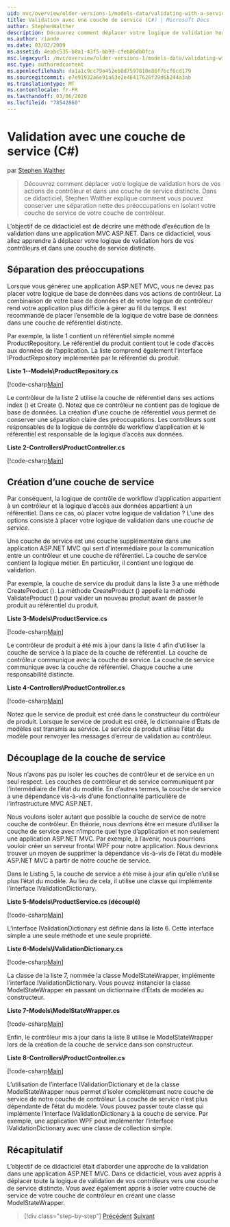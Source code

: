 ```yaml
---
uid: mvc/overview/older-versions-1/models-data/validating-with-a-service-layer-cs
title: Validation avec une couche de service (C#) | Microsoft Docs
author: StephenWalther
description: Découvrez comment déplacer votre logique de validation hors de vos actions de contrôleur et dans une couche de service distincte. Dans ce didacticiel, Stephen Walther vous explique comment...
ms.author: riande
ms.date: 03/02/2009
ms.assetid: 4eabc535-b8a1-43f5-bb99-cfeb86db0fca
msc.legacyurl: /mvc/overview/older-versions-1/models-data/validating-with-a-service-layer-cs
msc.type: authoredcontent
ms.openlocfilehash: da1a1c9cc79a452eb0d7597810e86f7bcf6cd179
ms.sourcegitcommit: e7e91932a6e91a63e2e46417626f39d6b244a3ab
ms.translationtype: MT
ms.contentlocale: fr-FR
ms.lasthandoff: 03/06/2020
ms.locfileid: "78542860"
---
```

# <a name="validating-with-a-service-layer-c"></a>Validation avec une couche de service (C#)

par [Stephen Walther](https://github.com/StephenWalther)

> Découvrez comment déplacer votre logique de validation hors de vos actions de contrôleur et dans une couche de service distincte. Dans ce didacticiel, Stephen Walther explique comment vous pouvez conserver une séparation nette des préoccupations en isolant votre couche de service de votre couche de contrôleur.

L’objectif de ce didacticiel est de décrire une méthode d’exécution de la validation dans une application MVC ASP.NET. Dans ce didacticiel, vous allez apprendre à déplacer votre logique de validation hors de vos contrôleurs et dans une couche de service distincte.

## <a name="separating-concerns"></a>Séparation des préoccupations

Lorsque vous générez une application ASP.NET MVC, vous ne devez pas placer votre logique de base de données dans vos actions de contrôleur. La combinaison de votre base de données et de votre logique de contrôleur rend votre application plus difficile à gérer au fil du temps. Il est recommandé de placer l’ensemble de la logique de votre base de données dans une couche de référentiel distincte.

Par exemple, la liste 1 contient un référentiel simple nommé ProductRepository. Le référentiel du produit contient tout le code d’accès aux données de l’application. La liste comprend également l’interface IProductRepository implémentée par le référentiel du produit.

**Liste 1--Models\ProductRepository.cs**

[!code-csharp[Main](validating-with-a-service-layer-cs/samples/sample1.cs)]

Le contrôleur de la liste 2 utilise la couche de référentiel dans ses actions index () et Create (). Notez que ce contrôleur ne contient pas de logique de base de données. La création d’une couche de référentiel vous permet de conserver une séparation claire des préoccupations. Les contrôleurs sont responsables de la logique de contrôle de workflow d’application et le référentiel est responsable de la logique d’accès aux données.

**Liste 2-Controllers\ProductController.cs**

[!code-csharp[Main](validating-with-a-service-layer-cs/samples/sample2.cs)]

## <a name="creating-a-service-layer"></a>Création d’une couche de service

Par conséquent, la logique de contrôle de workflow d’application appartient à un contrôleur et la logique d’accès aux données appartient à un référentiel. Dans ce cas, où placer votre logique de validation ? L’une des options consiste à placer votre logique de validation dans une *couche de service*.

Une couche de service est une couche supplémentaire dans une application ASP.NET MVC qui sert d’intermédiaire pour la communication entre un contrôleur et une couche de référentiel. La couche de service contient la logique métier. En particulier, il contient une logique de validation.

Par exemple, la couche de service du produit dans la liste 3 a une méthode CreateProduct (). La méthode CreateProduct () appelle la méthode ValidateProduct () pour valider un nouveau produit avant de passer le produit au référentiel du produit.

**Liste 3-Models\ProductService.cs**

[!code-csharp[Main](validating-with-a-service-layer-cs/samples/sample3.cs)]

Le contrôleur de produit a été mis à jour dans la liste 4 afin d’utiliser la couche de service à la place de la couche de référentiel. La couche de contrôleur communique avec la couche de service. La couche de service communique avec la couche de référentiel. Chaque couche a une responsabilité distincte.

**Liste 4-Controllers\ProductController.cs**

[!code-csharp[Main](validating-with-a-service-layer-cs/samples/sample4.cs)]

Notez que le service de produit est créé dans le constructeur du contrôleur de produit. Lorsque le service de produit est créé, le dictionnaire d’États de modèles est transmis au service. Le service de produit utilise l’état du modèle pour renvoyer les messages d’erreur de validation au contrôleur.

## <a name="decoupling-the-service-layer"></a>Découplage de la couche de service

Nous n’avons pas pu isoler les couches de contrôleur et de service en un seul respect. Les couches de contrôleur et de service communiquent par l’intermédiaire de l’état du modèle. En d’autres termes, la couche de service a une dépendance vis-à-vis d’une fonctionnalité particulière de l’infrastructure MVC ASP.NET.

Nous voulons isoler autant que possible la couche de service de notre couche de contrôleur. En théorie, nous devrions être en mesure d’utiliser la couche de service avec n’importe quel type d’application et non seulement une application ASP.NET MVC. Par exemple, à l’avenir, nous pourrions vouloir créer un serveur frontal WPF pour notre application. Nous devrions trouver un moyen de supprimer la dépendance vis-à-vis de l’état du modèle ASP.NET MVC à partir de notre couche de service.

Dans le Listing 5, la couche de service a été mise à jour afin qu’elle n’utilise plus l’état du modèle. Au lieu de cela, il utilise une classe qui implémente l’interface IValidationDictionary.

**Liste 5-Models\ProductService.cs (découplé)**

[!code-csharp[Main](validating-with-a-service-layer-cs/samples/sample5.cs)]

L’interface IValidationDictionary est définie dans la liste 6. Cette interface simple a une seule méthode et une seule propriété.

**Liste 6-Models\IValidationDictionary.cs**

[!code-csharp[Main](validating-with-a-service-layer-cs/samples/sample6.cs)]

La classe de la liste 7, nommée la classe ModelStateWrapper, implémente l’interface IValidationDictionary. Vous pouvez instancier la classe ModelStateWrapper en passant un dictionnaire d’États de modèles au constructeur.

**Liste 7-Models\ModelStateWrapper.cs**

[!code-csharp[Main](validating-with-a-service-layer-cs/samples/sample7.cs)]

Enfin, le contrôleur mis à jour dans la liste 8 utilise le ModelStateWrapper lors de la création de la couche de service dans son constructeur.

**Liste 8-Controllers\ProductController.cs**

[!code-csharp[Main](validating-with-a-service-layer-cs/samples/sample8.cs)]

L’utilisation de l’interface IValidationDictionary et de la classe ModelStateWrapper nous permet d’isoler complètement notre couche de service de notre couche de contrôleur. La couche de service n’est plus dépendante de l’état du modèle. Vous pouvez passer toute classe qui implémente l’interface IValidationDictionary à la couche de service. Par exemple, une application WPF peut implémenter l’interface IValidationDictionary avec une classe de collection simple.

## <a name="summary"></a>Récapitulatif

L’objectif de ce didacticiel était d’aborder une approche de la validation dans une application ASP.NET MVC. Dans ce didacticiel, vous avez appris à déplacer toute la logique de validation de vos contrôleurs vers une couche de service distincte. Vous avez également appris à isoler votre couche de service de votre couche de contrôleur en créant une classe ModelStateWrapper.

> [!div class="step-by-step"]
> [Précédent](validating-with-the-idataerrorinfo-interface-cs.md)
> [Suivant](validation-with-the-data-annotation-validators-cs.md)

